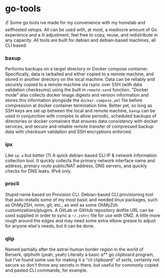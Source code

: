 # go-tools

✌ Some go tools ive made for my convenience with my homelab and selfhosted setups. All can be used with, at most, a mediocre amount of Go experience and a lil adjustment, feel free to copy, reuse, and redistribute in any capacity. All tools are built for debian and debian-based machines, all CLI based.

### baxup
Performs backups on a target directory or Docker compose container. Specifically, data is tarballed and either copied to a remote machine, and stored in another directory on the local machine. Data can be reliably and securely copied to a remote machine via rsync over SSH (with data validation checksums) using the built in `remote-send` function. "Docker mode" also collects docker image digests and version information and stores this information alongside the `docker-compose.yml` file before compression at docker container termination time.
Better yet, so long as SSH keys are set up between the local and remote machine, `baxup` can be used in conjunction with cronjobs to allow periodic, scheduled backups of directories or docker containers that ensures data consistency with docker services, and secure and reliable remote transfer of compressed backup data with checksum validation and SSH encryptions enforced. 

### ipx 
Like `ip a` but better (?)
A quick debian-based CLI IP & network information collection tool. It quickly collects the primary network interface name and address, primary route public/NAT address, DNS servers, and quickly checks for DNS leaks. IPv4 only.

### procli
Stupid name based on Provision CLI.
Debian-based CLI provisioning tool that auto-installs some of my most basic and needed linux packages, such as OhMyZSH, nvim, git, etc., as well as some OhMyZsh customizations/plugins. A GitLab or GitHub repository dotfile URL can be used supplied in order to sync a `~/.zshrc` file for use with OMZ. A little more rough around the edges and may need some extra elbow grease to adjust for anyone else's needs, but it can be done. 

### qlip
Named partially after the astral-human border region in the world of Berserk, qliphoth (yeah, yeah) 
Literally a basic a** go clipboard program, but I've found some use for making it a "cli clipboard" of sorts, certainly not secure so don't throw any secrets in there, but useful for commonly copied and pasted CLI commands, for example.
